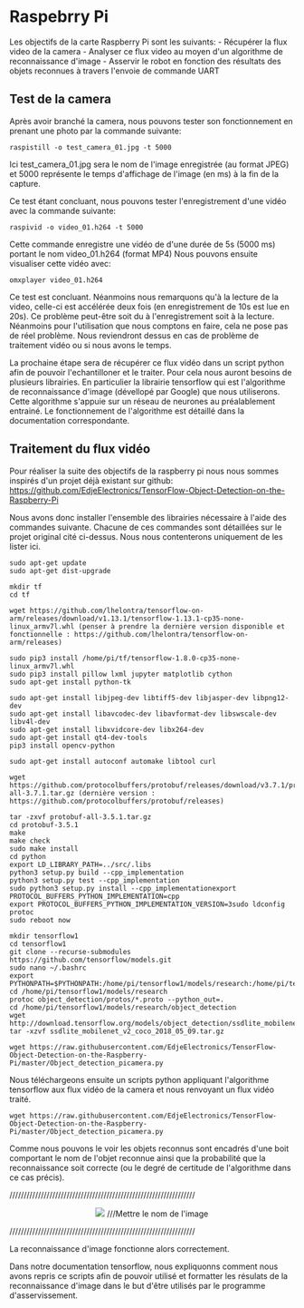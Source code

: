 # Raspebrry Pi

Les objectifs de la carte Raspberry Pi sont les suivants:
	- Récupérer la flux video de la camera 
	- Analyser ce flux video au moyen d'un algorithme de reconnaissance d'image
	- Asservir le robot en fonction des résultats des objets reconnues à travers l'envoie de commande UART

## Test de la camera

Après avoir branché la camera, nous pouvons tester son fonctionnement en prenant une photo par la commande suivante:
```
raspistill -o test_camera_01.jpg -t 5000
```
Ici test_camera_01.jpg sera le nom de l'image enregistrée (au format JPEG) et 5000 représente le temps d'affichage de l'image (en ms) à la fin de la capture.

Ce test étant concluant, nous pouvons tester l'enregistrement d'une vidéo avec la commande suivante:
```
raspivid -o video_01.h264 -t 5000
```
Cette commande enregistre une vidéo de d'une durée de 5s (5000 ms) portant le nom video_01.h264 (format MP4)
Nous pouvons ensuite visualiser cette vidéo avec:
```
omxplayer video_01.h264
```

Ce test est concluant. Néanmoins nous remarquons qu'à la lecture de la video, celle-ci est accélérée deux fois (en enregistrement de 10s est lue en 20s). Ce problème peut-être soit du à l'enregistrement soit à la lecture. Néanmoins pour l'utilisation que nous comptons en faire, cela ne pose pas de réel problème. Nous reviendront dessus en cas de problème de traitement vidéo ou si nous avons le temps.

La prochaine étape sera de récupérer ce flux vidéo dans un script python afin de pouvoir l'echantilloner et le traiter.
Pour cela nous auront besoins de plusieurs librairies. En particulier la librairie tensorflow qui est l'algorithme de reconnaissance d'image (dévellopé par Google) que nous utiliserons. Cette algorithme s'appuie sur un réseau de neurones au préalablement entrainé. Le fonctionnement de l'algorithme est détaillé dans la documentation correspondante.

## Traitement du flux vidéo

Pour réaliser la suite des objectifs de la raspberry pi nous nous sommes inspirés d'un projet déjà existant sur github: https://github.com/EdjeElectronics/TensorFlow-Object-Detection-on-the-Raspberry-Pi

Nous avons donc installer l'ensemble des librairies nécessaire à l'aide des commandes suivante. Chacune de ces commandes sont détaillées sur le projet original cité ci-dessus. Nous nous contenterons uniquement de les lister ici.
```
sudo apt-get update
sudo apt-get dist-upgrade

mkdir tf
cd tf

wget https://github.com/lhelontra/tensorflow-on-arm/releases/download/v1.13.1/tensorflow-1.13.1-cp35-none-linux_armv7l.whl (penser à prendre la dernière version disponible et fonctionnelle : https://github.com/lhelontra/tensorflow-on-arm/releases)

sudo pip3 install /home/pi/tf/tensorflow-1.8.0-cp35-none-linux_armv7l.whl
sudo pip3 install pillow lxml jupyter matplotlib cython
sudo apt-get install python-tk

sudo apt-get install libjpeg-dev libtiff5-dev libjasper-dev libpng12-dev
sudo apt-get install libavcodec-dev libavformat-dev libswscale-dev libv4l-dev
sudo apt-get install libxvidcore-dev libx264-dev
sudo apt-get install qt4-dev-tools
pip3 install opencv-python

sudo apt-get install autoconf automake libtool curl

wget https://github.com/protocolbuffers/protobuf/releases/download/v3.7.1/protobuf-all-3.7.1.tar.gz (dernière version : https://github.com/protocolbuffers/protobuf/releases)

tar -zxvf protobuf-all-3.5.1.tar.gz
cd protobuf-3.5.1
make
make check
sudo make install
cd python
export LD_LIBRARY_PATH=../src/.libs
python3 setup.py build --cpp_implementation 
python3 setup.py test --cpp_implementation
sudo python3 setup.py install --cpp_implementationexport PROTOCOL_BUFFERS_PYTHON_IMPLEMENTATION=cpp
export PROTOCOL_BUFFERS_PYTHON_IMPLEMENTATION_VERSION=3sudo ldconfig
protoc
sudo reboot now

mkdir tensorflow1
cd tensorflow1
git clone --recurse-submodules https://github.com/tensorflow/models.git
sudo nano ~/.bashrc
export PYTHONPATH=$PYTHONPATH:/home/pi/tensorflow1/models/research:/home/pi/tensorflow1/models/research/slim
cd /home/pi/tensorflow1/models/research
protoc object_detection/protos/*.proto --python_out=.
cd /home/pi/tensorflow1/models/research/object_detection
wget http://download.tensorflow.org/models/object_detection/ssdlite_mobilenet_v2_coco_2018_05_09.tar.gz
tar -xzvf ssdlite_mobilenet_v2_coco_2018_05_09.tar.gz

wget https://raw.githubusercontent.com/EdjeElectronics/TensorFlow-Object-Detection-on-the-Raspberry-Pi/master/Object_detection_picamera.py

```

Nous téléchargeons ensuite un scripts python appliquant l'algorithme tensorflow aux flux vidéo de la camera et nous renvoyant un flux vidéo traité. 

```
wget https://raw.githubusercontent.com/EdjeElectronics/TensorFlow-Object-Detection-on-the-Raspberry-Pi/master/Object_detection_picamera.py
```
Comme nous pouvons le voir les objets reconnus sont encadrés d'une boit comportant le nom de l'objet reconnue ainsi que la probabilité que la reconnaissance soit correcte (ou le degré de certitude de l'algorithme dans ce cas précis).

/////////////////////////////////////////////////////////////////
<p align="center">
  <img src="..\..\Trucs_utiles\Presentation\images\NOM_DE_LIMAGE.png"> ///Mettre le nom de l'image
</p>
/////////////////////////////////////////////////////////////////

La reconnaissance d'image fonctionne alors correctement.

Dans notre documentation tensorflow, nous expliquonns comment nous avons repris ce scripts afin de pouvoir utilisé et formatter les résulats de la reconnaissance d'image dans le but d'être utilisés par le programme d'asservissement.
